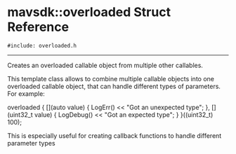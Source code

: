 # mavsdk::overloaded Struct Reference
`#include: overloaded.h`

----


Creates an overloaded callable object from multiple other callables. 


This template class allows to combine multiple callable objects into one overloaded callable object, that can handle different types of parameters. For example:


overloaded { [](auto value) { LogErr() << "Got an unexpected type"; }, [](uint32_t value) { LogDebug() << "Got an expected type"; } }((uint32_t) 100);


This is especially useful for creating callback functions to handle different parameter types 

